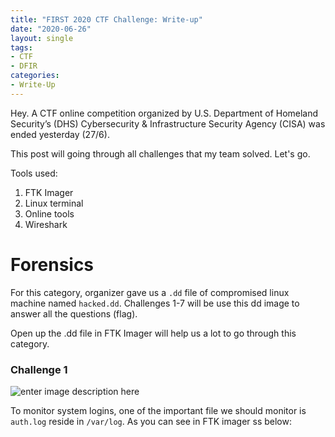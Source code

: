 ```yaml
---
title: "FIRST 2020 CTF Challenge: Write-up"
date: "2020-06-26"
layout: single
tags:
- CTF
- DFIR
categories:
- Write-Up
---
```


Hey. A CTF online competition organized by U.S. Department of Homeland Security’s (DHS) Cybersecurity & Infrastructure Security Agency (CISA) was ended yesterday (27/6).

This post will going through all challenges that my team solved. Let's go.

Tools used:
1. FTK Imager
2. Linux terminal
3. Online tools
4. Wireshark

# Forensics
For this category, organizer gave us a `.dd` file of compromised linux machine named `hacked.dd`. Challenges 1-7 will be use this dd image to answer all the questions (flag).

Open up the .dd file in FTK Imager will help us a lot to go through this category.

### Challenge 1
![enter image description here](https://raw.githubusercontent.com/fareedfauzi/fareedfauzi.github.io/master/assets/images/first%20lounge%20challenges/Forensic%20and%20intel/1.png)

To monitor system logins, one of the important file we should monitor is `auth.log` reside in `/var/log`. As you can see in FTK imager ss below:
